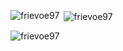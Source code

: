 <p><img align="left" src="https://github-readme-stats.vercel.app/api/top-langs?username=frievoe97&show_icons=true&locale=en&layout=compact" alt="frievoe97" /></p>

<p>&nbsp;<img align="center" src="https://github-readme-stats.vercel.app/api?username=frievoe97&show_icons=true&locale=en" alt="frievoe97" /></p>

<p><img align="center" src="https://github-readme-streak-stats.herokuapp.com/?user=frievoe97&" alt="frievoe97" /></p>
